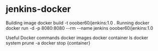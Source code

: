 # jenkins-docker

Building image
    docker build -t ooober60/jenkins:1.0 . 
Running docker
    docker run -d -p 8080:8080 --rm --name jenkins ooober60/jenkins:1.0

Useful Docker commands
    docker images
    docker container ls
    docker system prune -a
    docker stop {container}